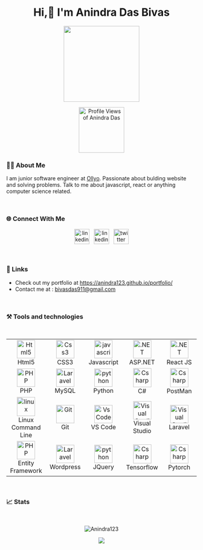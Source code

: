 <h1 align="center">Hi,👋 I'm Anindra Das Bivas </h1>
<p align="center"><img src="https://media0.giphy.com/media/qoJ9sZu2Xui9a/giphy.gif?cid=790b7611e22f6254c02681c2979b70854fd28dacb176001c&rid=giphy.gif&ct=g" height="200" width="200"/></p>
<p align="center">
    <img src="https://komarev.com/ghpvc/?username=Anindra123" width="120" alt="Profile Views of Anindra Das">
</p>


### 🧑‍💻 About Me
<p>
I am junior software engineer at <a href="https://ollyo.com/">Ollyo</a>. Passionate about bulding website and solving problems. Talk to me about javascript, react or anything computer science related. 
</p>
<br>

### 🌐 Connect With Me

<p align="center">
<a href="https://www.facebook.com/profile.php?id=100086548803077" target="_blank"><img src="https://www.vectorlogo.zone/logos/facebook/facebook-icon.svg" alt="linkedin" width="40" height="40"/></a>
&nbsp;
<a href="https://www.linkedin.com/in/anindra-das-bivas-4aa0b523a" target="_blank"><img src="https://www.vectorlogo.zone/logos/linkedin/linkedin-icon.svg" alt="linkedin" width="40" height="40"/></a>
&nbsp;
<a href="https://twitter.com/bivasDas93" target="_blank"><img src="https://www.vectorlogo.zone/logos/twitter/twitter-icon.svg" alt="twitter" width="40" height="40"/></a>
</p>
<br>

### 🔗 Links   
<ul>
<li>
    Check out my portfolio at <a href="https://anindra123.github.io/portfolio/">https://anindra123.github.io/portfolio/</a>
</li>
<li>
    Contact me at : <a href="">bivasdas911@gmail.com</a>
</li>
</ul>
<br>

### ⚒️ Tools and technologies
<br>
<table align="center">
  <tr>
      <td align="center" width="96">
      <a href="#html5">
        <img src="https://seeklogo.com/images/H/html5-without-wordmark-color-logo-14D252D878-seeklogo.com.png" width="48" height="48" alt="Html5" />
      </a>
      <br>Html5
    </td>   
    <td align="center" width="96">
      <a href="#css3">
        <img src="https://upload.wikimedia.org/wikipedia/commons/thumb/6/62/CSS3_logo.svg/48px-CSS3_logo.svg.png" width="48" height="48" alt="Css3" />
      </a>
      <br>CSS3
    </td>
    <td align="center" width="96">
      <a href="#js">
        <img src="https://upload.wikimedia.org/wikipedia/commons/thumb/9/99/Unofficial_JavaScript_logo_2.svg/1024px-Unofficial_JavaScript_logo_2.svg.png" width="48" height="48" alt="javascript" />
      </a>
      <br>Javascript   
    </td>
    <td align="center" width="96">
        <a href="#.net">
            <img src="https://seeklogo.com/images/M/microsoft-net-framework-logo-B9BA1A3DA1-seeklogo.com.png" width="48" height="48" alt=".NET"/>
        </a>
        <br>ASP.NET
    </td>
    <td align="center" width="96">
        <a href="#.net">
            <img src="https://seeklogo.com/images/R/react-logo-7B3CE81517-seeklogo.com.png" width="48" height="48" alt=".NET"/>
        </a>
        <br>React JS
    </td>
  </tr>

  <tr>
    <td align="center" width="96">
      <a href="#nuxtjs" >
        <img src="https://i.ibb.co/LzmYpDX/146-1466902-php-logo-png-transparent-php-logo-png-png-removebg-preview.png" width="48" height="48" alt="PHP" />
      </a>
      <br>PHP
    </td>
    <td align="center" width="96">
      <a href="#laravel">
        <img src="https://www.logo.wine/a/logo/MySQL/MySQL-Logo.wine.svg" width="48" height="48" alt="Laravel" />
      </a>
      <br>MySQL
    </td>
    <td align="center" width="96">
        <a href="#python">
            <img src="https://upload.wikimedia.org/wikipedia/commons/c/c3/Python-logo-notext.svg" width="48" height="48" alt="python" />
        </a>
        <br>Python
    </td>
    <td align="center" width="96">
        <a href="#CSharp">
            <img src="https://seeklogo.com/images/C/c-sharp-c-logo-02F17714BA-seeklogo.com.png" width="48" height="50" alt="Csharp"/>
        </a>
        <br>C#
    </td>
    <td align="center" width="96">
        <a href="#CSharp">
            <img src="https://seeklogo.com/images/P/postman-logo-0087CA0D15-seeklogo.com.png" width="48" height="50" alt="Csharp"/>
        </a>
        <br> PostMan
    </td>
  </tr>
   <tr>
      <td align="center" width="96">
      <a href="#linux" >
        <img src="https://seeklogo.com/images/L/Linux_Tux-logo-DA252F3C21-seeklogo.com.png" width="48" height="50" alt="linux" />
      </a>
      <br>Linux Command Line
    </td>
    <td align="center" width="96">
      <a href="#git" >
        <img src="https://upload.wikimedia.org/wikipedia/commons/thumb/3/3f/Git_icon.svg/1200px-Git_icon.svg.png" width="48" height="48" alt="Git" />
      </a>
      <br>Git
    </td>
    <td align="center"  width="96">
      <a href="#vscode">
        <img src="https://upload.wikimedia.org/wikipedia/commons/9/9a/Visual_Studio_Code_1.35_icon.svg" width="48" height="48" alt="Vs Code" />
      </a>
      <br>VS Code
    </td>
      <td align="center" width="96">
      <a href="#vs" >
        <img src="https://seeklogo.com/images/M/microsoft-visual-studio-logo-9E65CA55F8-seeklogo.com.png" width="48" height="48" alt="Visual Studio" />
      </a>
      <br>Visual Studio
    </td>
      <td align="center" width="96">
      <a href="#vs" >
        <img src="https://seeklogo.com/images/L/laravel-logo-41EC1D4C3F-seeklogo.com.png" width="48" height="48" alt="Visual Studio" />
      </a>
      <br> Laravel
    </td>
  </tr>
  <tr>
    <td align="center" width="96">
      <a href="#nuxtjs" >
        <img src="https://codeopinion.com/wp-content/uploads/2017/10/Bitmap-MEDIUM_Entity-Framework-Core-Logo_2colors_Square_Boxed_RGB.png" width="48" height="48" alt="PHP" />
      </a>
      <br>Entity Framework
    </td>
    <td align="center" width="96">
      <a href="#laravel">
        <img src="https://seeklogo.com/images/W/wordpress-icon-logo-45667D3313-seeklogo.com.png" width="48" height="48" alt="Laravel" />
      </a>
      <br>Wordpress
    </td>
    <td align="center" width="96">
        <a href="#python">
            <img src="https://seeklogo.com/images/J/jquery-logo-CFE6ECE363-seeklogo.com.png" width="48" height="48" alt="python" />
        </a>
        <br>JQuery
    </td>
    <td align="center" width="96">
        <a href="#CSharp">
            <img src="https://upload.wikimedia.org/wikipedia/commons/thumb/2/2d/Tensorflow_logo.svg/1200px-Tensorflow_logo.svg.png" width="48" height="50" alt="Csharp"/>
        </a>
        <br>Tensorflow
    </td>
    <td align="center" width="96">
        <a href="#CSharp">
            <img src="https://pytorch.org/assets/images/pytorch-logo.png" width="48" height="50" alt="Csharp"/>
        </a>
        <br>Pytorch 
    </td>
  </tr>
</table>
<br>

### 📈 Stats
<br>
<p align="center"><img src="https://github-readme-stats.vercel.app/api?username=Anindra123&show_icons=true&locale=en&theme=dracula" alt="Anindra123"/></p>

<p align="center"><img src="https://github-readme-stats.vercel.app/api/top-langs/?username=Anindra123&layout=compact&theme=dracula"/></p>

